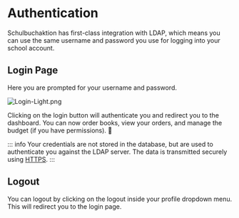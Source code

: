 # Authentication

Schulbuchaktion has first-class integration with LDAP, which means you can use the same username and password you use
for logging into your school account.

## Login Page

Here you are prompted for your username and password.

![Login-Light.png](/login-light.png)

Clicking on the login button will authenticate you and redirect you to the dashboard.
You can now order books, view your orders, and manage the budget (if you have permissions). :tada:

::: info
Your credentials are not stored in the database, but are used to authenticate you against the LDAP server.
The data is transmitted securely using [HTTPS](https://en.wikipedia.org/wiki/HTTPS).
:::

## Logout

You can logout by clicking on the logout inside your profile dropdown menu.
This will redirect you to the login page.
